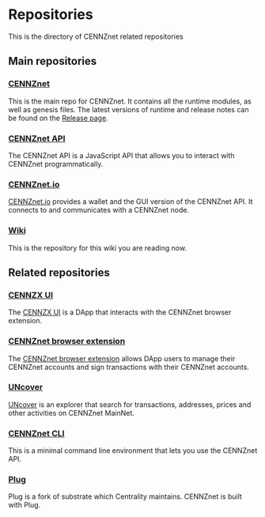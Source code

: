 #  Repositories

This is the directory of CENNZnet related repositories

## Main repositories

### [CENNZnet](https://github.com/cennznet/cennznet)

This is the main repo for CENNZnet. It contains all the runtime modules, as well as genesis files.
The latest versions of runtime and release notes can be found on the [Release page](https://github.com/cennznet/cennznet/releases).

### [CENNZnet API](https://github.com/cennznet/api.js)

The CENNZnet API is a JavaScript API that allows you to interact with CENNZnet programmatically.


### [CENNZnet.io](https://github.com/cennznet/ui)

[CENNZnet.io](https://cennznet.io/#/) provides a wallet and the GUI version of the CENNZnet API. It connects to and communicates with a CENNZnet node.


### [Wiki](https://github.com/cennznet/wiki)

This is the repository for this wiki you are reading now.

## Related repositories

### [CENNZX UI](https://github.com/cennznet/cennzx-ui)
The [CENNZX UI](References/CENNZnet-infrastructures/CENNZX-Exchange) is a DApp that interacts with the CENNZnet browser extension.

### [CENNZnet browser extension](https://github.com/cennznet/extension)

The [CENNZnet browser extension](References/CENNZnet-infrastructures/CENNZnet-browser-extension) allows DApp users to manage their CENNZnet accounts and sign transactions with their CENNZnet accounts.

### [UNcover](https://github.com/cennznet/explorer)

[UNcover](https://uncoverexplorer.com/) is an explorer that search for transactions, addresses, prices and other activities on CENNZnet MainNet.

### [CENNZnet CLI](https://github.com/cennznet/cli)

This is a minimal command line environment that lets you use the CENNZnet API.

### [Plug](https://github.com/plugblockchain/plug-blockchain)

Plug is a fork of substrate which Centrality maintains. CENNZnet is built with Plug. 



